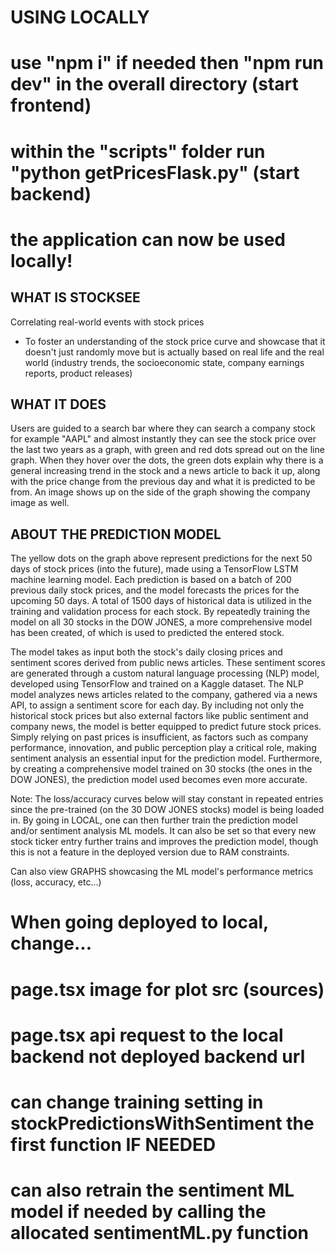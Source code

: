 # USING LOCALLY
# use "npm i" if needed then "npm run dev" in the overall directory (start frontend)
# within the "scripts" folder run "python getPricesFlask.py" (start backend)
# the application can now be used locally!

## WHAT IS STOCKSEE

Correlating real-world events with stock prices
- To foster an understanding of the stock price curve and showcase that it doesn't just randomly move but is actually based on real life and the real world (industry trends, the socioeconomic state, company earnings reports, product releases)

## WHAT IT DOES

Users are guided to a search bar where they can search a company stock for example "AAPL" and almost instantly they can see the stock price over the last two years as a graph, with green and red dots spread out on the line graph. When they hover over the dots, the green dots explain why there is a general increasing trend in the stock and a news article to back it up, along with the price change from the previous day and what it is predicted to be from. An image shows up on the side of the graph showing the company image as well.

## ABOUT THE PREDICTION MODEL

The yellow dots on the graph above represent predictions for the next 50 days of stock prices (into the future), made using a TensorFlow LSTM machine learning model. Each prediction is based on a batch of 200 previous daily stock prices, and the model forecasts the prices for the upcoming 50 days. A total of 1500 days of historical data is utilized in the training and validation process for each stock. By repeatedly training the model on all 30 stocks in the DOW JONES, a more comprehensive model has been created, of which is used to predicted the entered stock.

The model takes as input both the stock's daily closing prices and sentiment scores derived from public news articles. These sentiment scores are generated through a custom natural language processing (NLP) model, developed using TensorFlow and trained on a Kaggle dataset. The NLP model analyzes news articles related to the company, gathered via a news API, to assign a sentiment score for each day. By including not only the historical stock prices but also external factors like public sentiment and company news, the model is better equipped to predict future stock prices. Simply relying on past prices is insufficient, as factors such as company performance, innovation, and public perception play a critical role, making sentiment analysis an essential input for the prediction model. Furthermore, by creating a comprehensive model trained on 30 stocks (the ones in the DOW JONES), the prediction model used becomes even more accurate.

Note: The loss/accuracy curves below will stay constant in repeated entries since the pre-trained (on the 30 DOW JONES stocks) model is being loaded in. By going in LOCAL, one can then further train the prediction model and/or sentiment analysis ML models. It can also be set so that every new stock ticker entry further trains and improves the prediction model, though this is not a feature in the deployed version due to RAM constraints.

Can also view GRAPHS showcasing the ML model's performance metrics (loss, accuracy, etc...)


# When going deployed to local, change...
#     page.tsx image for plot src (sources)
#     page.tsx api request to the local backend not deployed backend url
#     can change training setting in stockPredictionsWithSentiment the first function IF NEEDED
#     can also retrain the sentiment ML model if needed by calling the allocated sentimentML.py function